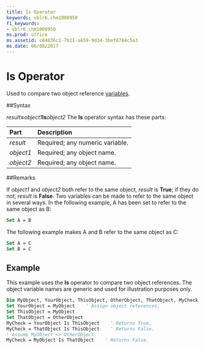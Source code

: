 ```yaml
---
title: Is Operator
keywords: vblr6.chm1008950
f1_keywords:
- vblr6.chm1008950
ms.prod: office
ms.assetid: c84836c1-7b21-a659-9d34-3bef8784c5a3
ms.date: 06/08/2017
---
```



# Is Operator



Used to compare two object reference [variables](../../Glossary/vbe-glossary.md).

##Syntax

_result_**=**_object1_**Is**_object2_
The  **Is** operator syntax has these parts:


|**Part**|**Description**|
|:-----|:-----|
| _result_|Required; any numeric variable.|
| _object1_|Required; any object name.|
| _object2_|Required; any object name.|

##Remarks

If  _object1_ and _object2_ both refer to the same object, _result_ is **True**; if they do not, _result_ is **False**. Two variables can be made to refer to the same object in several ways.
In the following example, A has been set to refer to the same object as B:



```vb
Set A = B

```

The following example makes A and B refer to the same object as C:



```vb
Set A = C
Set B = C


```


## Example

This example uses the  **Is** operator to compare two object references. The object variable names are generic and used for illustration purposes only.


```vb
Dim MyObject, YourObject, ThisObject, OtherObject, ThatObject, MyCheck
Set YourObject = MyObject    ' Assign object references.
Set ThisObject = MyObject
Set ThatObject = OtherObject
MyCheck = YourObject Is ThisObject    ' Returns True.
MyCheck = ThatObject Is ThisObject    ' Returns False.
' Assume MyObject <> OtherObject
MyCheck = MyObject Is ThatObject    ' Returns False.

```


